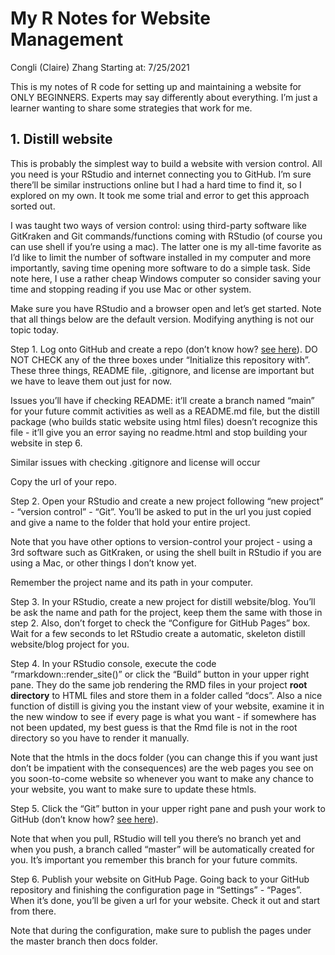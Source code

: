 My R Notes for Website Management
================
Congli (Claire) Zhang
Starting at: 7/25/2021

This is my notes of R code for setting up and maintaining a website for
ONLY BEGINNERS. Experts may say differently about everything. I’m just a
learner wanting to share some strategies that work for me.

## 1. Distill website

This is probably the simplest way to build a website with version
control. All you need is your RStudio and internet connecting you to
GitHub. I’m sure there’ll be similar instructions online but I had a
hard time to find it, so I explored on my own. It took me some trial and
error to get this approach sorted out.

I was taught two ways of version control: using third-party software
like GitKraken and Git commands/functions coming with RStudio (of course
you can use shell if you’re using a mac). The latter one is my all-time
favorite as I’d like to limit the number of software installed in my
computer and more importantly, saving time opening more software to do a
simple task. Side note here, I use a rather cheap Windows computer so
consider saving your time and stopping reading if you use Mac or other
system.

Make sure you have RStudio and a browser open and let’s get started.
Note that all things below are the default version. Modifying anything
is not our topic today.

Step 1. Log onto GitHub and create a repo (don’t know how? [see
here](https://docs.github.com/en/github/creating-cloning-and-archiving-repositories/creating-a-repository-on-github/creating-a-new-repository)).
DO NOT CHECK any of the three boxes under “Initialize this repository
with”. These three things, README file, .gitignore, and license are
important but we have to leave them out just for now.

Issues you’ll have if checking README: it’ll create a branch named
“main” for your future commit activities as well as a README.md file,
but the distill package (who builds static website using html files)
doesn’t recognize this file - it’ll give you an error saying no
readme.html and stop building your website in step 6.

Similar issues with checking .gitignore and license will occur

Copy the url of your repo.

Step 2. Open your RStudio and create a new project following “new
project” - “version control” - “Git”. You’ll be asked to put in the url
you just copied and give a name to the folder that hold your entire
project.

Note that you have other options to version-control your project - using
a 3rd software such as GitKraken, or using the shell built in RStudio if
you are using a Mac, or other things I don’t know yet.

Remember the project name and its path in your computer.

Step 3. In your RStudio, create a new project for distill website/blog.
You’ll be ask the name and path for the project, keep them the same with
those in step 2. Also, don’t forget to check the “Configure for GitHub
Pages” box. Wait for a few seconds to let RStudio create a automatic,
skeleton distill website/blog project for you.

Step 4. In your RStudio console, execute the code
“rmarkdown::render_site()” or click the “Build” button in your upper
right pane. They do the same job rendering the RMD files in your project
**root directory** to HTML files and store them in a folder called
“docs”. Also a nice function of distill is giving you the instant view
of your website, examine it in the new window to see if every page is
what you want - if somewhere has not been updated, my best guess is that
the Rmd file is not in the root directory so you have to render it
manually.

Note that the htmls in the docs folder (you can change this if you want
just don’t be impatient with the consequences) are the web pages you see
on you soon-to-come website so whenever you want to make any chance to
your website, you want to make sure to update these htmls.

Step 5. Click the “Git” button in your upper right pane and push your
work to GitHub (don’t know how? [see
here](https://happygitwithr.com/rstudio-git-github.html)).

Note that when you pull, RStudio will tell you there’s no branch yet and
when you push, a branch called “master” will be automatically created
for you. It’s important you remember this branch for your future
commits.

Step 6. Publish your website on GitHub Page. Going back to your GitHub
repository and finishing the configuration page in “Settings” - “Pages”.
When it’s done, you’ll be given a url for your website. Check it out and
start from there.

Note that during the configuration, make sure to publish the pages under
the master branch then docs folder.
